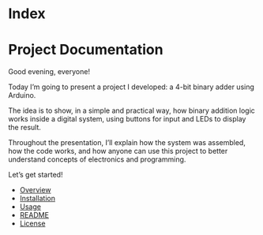 # Index
# Project Documentation

Good evening, everyone!

Today I’m going to present a project I developed: a 4-bit binary adder using Arduino.

The idea is to show, in a simple and practical way, how binary addition logic works inside a digital system, using buttons for input and LEDs to display the result.

Throughout the presentation, I’ll explain how the system was assembled, how the code works, and how anyone can use this project to better understand concepts of electronics and programming.

Let’s get started!

- [Overview](overview.md)
- [Installation](installation.md)
- [Usage](usage.md)
- [README](README.md)
- [License](LICENSE)
